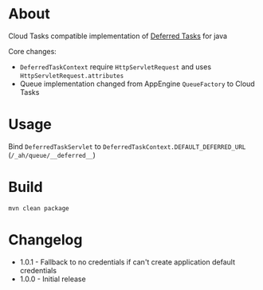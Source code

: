 # About

Cloud Tasks compatible implementation of [Deferred Tasks](https://cloud.google.com/appengine/docs/standard/java/taskqueue/push/creating-tasks#using_the_deferred_instead_of_a_worker_service) for java

Core changes:

* `DeferredTaskContext` require `HttpServletRequest` and uses `HttpServletRequest.attributes`
* Queue implementation changed from AppEngine `QueueFactory` to Cloud Tasks

# Usage

Bind `DeferredTaskServlet` to `DeferredTaskContext.DEFAULT_DEFERRED_URL` (`/_ah/queue/__deferred__`)

# Build

`mvn clean package`

# Changelog

* 1.0.1 - Fallback to no credentials if can't create application default credentials
* 1.0.0 - Initial release